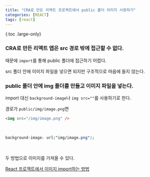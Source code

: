 ```yaml
---
title: "CRA로 만든 리액트 프로젝트에서 public 폴더 이미지 사용하기"
categories: [REACT]
tags: [react]
---
```


{:toc .large-only}

### CRA로 만든 리액트 앱은 src 경로 밖에 접근할 수 없다.

때문에 `import`를 통해 public 폴더에 접근하기 어렵다.

src 폴더 안에 이미지 파일을 넣으면 되지만 구조적으로 마음에 들지 않는다.

### public 폴더 안에 img 폴더를 만들고 이미지 파일을 넣는다.

import 대신 `background-image`나 `img src=""`를 사용하기로 한다.

경로가 `public/img/image.png`면

```html
<img src="/img/image.png" />
```

<br/>

```css
background-image: url("img/image.png");
```

<br/>

두 방법으로 이미지를 가져올 수 있다.

[React 프로젝트에서 이미지 import하는 방법](https://writingdeveloper.blog/301)
